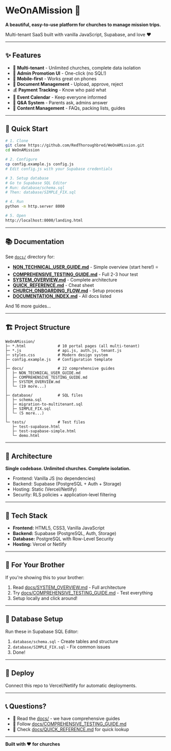 # WeOnAMission 🚀

**A beautiful, easy-to-use platform for churches to manage mission trips.**

Multi-tenant SaaS built with vanilla JavaScript, Supabase, and love ❤️

---

## ✨ Features

- 👥 **Multi-tenant** - Unlimited churches, complete data isolation
- 🎯 **Admin Promotion UI** - One-click (no SQL!)
- 📱 **Mobile-first** - Works great on phones
- 📄 **Document Management** - Upload, approve, reject
- 💰 **Payment Tracking** - Know who paid what
- 📅 **Event Calendar** - Keep everyone informed
- 🎤 **Q&A System** - Parents ask, admins answer
- 📝 **Content Management** - FAQs, packing lists, guides

---

## 🚀 Quick Start

```bash
# 1. Clone
git clone https://github.com/RedThoroughbred/WeOnAMission.git
cd WeOnAMission

# 2. Configure
cp config.example.js config.js
# Edit config.js with your Supabase credentials

# 3. Setup database
# Go to Supabase SQL Editor
# Run: database/schema.sql
# Then: database/SIMPLE_FIX.sql

# 4. Run
python -m http.server 8000

# 5. Open
http://localhost:8000/landing.html
```

---

## 📚 Documentation

See [`docs/`](docs/) directory for:

- **[NON_TECHNICAL_USER_GUIDE.md](docs/NON_TECHNICAL_USER_GUIDE.md)** - Simple overview (start here!) ⭐
- **[COMPREHENSIVE_TESTING_GUIDE.md](docs/COMPREHENSIVE_TESTING_GUIDE.md)** - Full 2-3 hour test
- **[SYSTEM_OVERVIEW.md](docs/SYSTEM_OVERVIEW.md)** - Complete architecture
- **[QUICK_REFERENCE.md](docs/QUICK_REFERENCE.md)** - Cheat sheet
- **[CHURCH_ONBOARDING_FLOW.md](docs/CHURCH_ONBOARDING_FLOW.md)** - Setup process
- **[DOCUMENTATION_INDEX.md](docs/DOCUMENTATION_INDEX.md)** - All docs listed

And 16 more guides...

---

## 🏗️ Project Structure

```
WeOnAMission/
├─ *.html              # 10 portal pages (all multi-tenant)
├─ *.js                # api.js, auth.js, tenant.js
├─ styles.css          # Modern design system
├─ config.example.js   # Configuration template
│
├─ docs/               # 22 comprehensive guides
│  ├─ NON_TECHNICAL_USER_GUIDE.md
│  ├─ COMPREHENSIVE_TESTING_GUIDE.md
│  ├─ SYSTEM_OVERVIEW.md
│  └─ (19 more...)
│
├─ database/           # SQL files
│  ├─ schema.sql
│  ├─ migration-to-multitenant.sql
│  ├─ SIMPLE_FIX.sql
│  └─ (5 more...)
│
└─ tests/              # Test files
   ├─ test-supabase.html
   ├─ test-supabase-simple.html
   └─ demo.html
```

---

## 🔐 Architecture

**Single codebase. Unlimited churches. Complete isolation.**

- Frontend: Vanilla JS (no dependencies)
- Backend: Supabase (PostgreSQL + Auth + Storage)
- Hosting: Static (Vercel/Netlify)
- Security: RLS policies + application-level filtering

---

## 📖 Tech Stack

- **Frontend:** HTML5, CSS3, Vanilla JavaScript
- **Backend:** Supabase (PostgreSQL, Auth, Storage)
- **Database:** PostgreSQL with Row-Level Security
- **Hosting:** Vercel or Netlify

---

## 🎯 For Your Brother

If you're showing this to your brother:

1. Read [docs/SYSTEM_OVERVIEW.md](docs/SYSTEM_OVERVIEW.md) - Full architecture
2. Try [docs/COMPREHENSIVE_TESTING_GUIDE.md](docs/COMPREHENSIVE_TESTING_GUIDE.md) - Test everything
3. Setup locally and click around!

---

## 📁 Database Setup

Run these in Supabase SQL Editor:

1. `database/schema.sql` - Create tables and structure
2. `database/SIMPLE_FIX.sql` - Fix common issues
3. Done!

---

## 🚀 Deploy

Connect this repo to Vercel/Netlify for automatic deployments.

---

## 📞 Questions?

- 📖 Read the [docs/](docs/) - we have comprehensive guides
- 🧪 Follow [docs/COMPREHENSIVE_TESTING_GUIDE.md](docs/COMPREHENSIVE_TESTING_GUIDE.md)
- 📝 Check [docs/QUICK_REFERENCE.md](docs/QUICK_REFERENCE.md) for quick lookup

---

**Built with ❤️ for churches**
